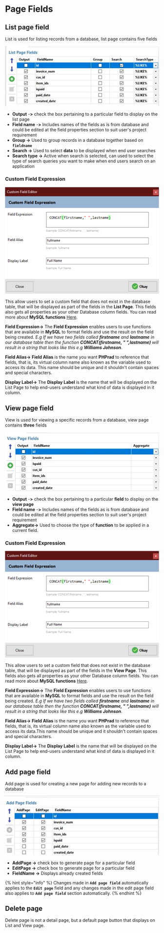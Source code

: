 # Page Fields

## List page field

List is used for listing records from a database, list page contains five fields

![](<../../.gitbook/assets/ListPage Fields.png>)

* **Output** -**>** check the box pertaining to a particular field to display on the list page
* **Field name** -**>** Includes names of the fields as is from database and could be edited at the field properties section to suit user's project requirement
* **Group ->** Used to group records in a database together based on **`fieldname`**
* **Search ->** Used to select **data** to be displayed when end user searches
* **Search type ->** Active when search is selected, can used to select the type of search queries you want to make when end users search on an application

### Custom Field Expression

![](<../../.gitbook/assets/Custom Field Editor.png>)

This allow users to set a custom field that does not exist in the database table, that will be displayed as part of the fields in the **List Page**. This fields also gets all properties as your other Database column fields. You can read more about **MySQL functions** [Here](https://dev.mysql.com/doc/refman/8.0/en/functions.html).

**Field Expression->** The **Field Expression** enables users to use functions that are available in **MySQL** to format fields and use the result on the field being created. _E.g If we have two fields called **firstname** and **lastname** in our database table then the function **CONCAT(firstname, " ",lastname)** will result in a string that looks like this e.g **Williams Johnson**_.

**Field Alias->** **Field Alias** is the name you want **PHPrad** to reference that fields, that is, its virtual column name also known as the variable used to access its data. This name should be unique and it shouldn't contain spaces and special characters.

**Display Label->** The **Display Label** is the name that will be displayed on the List Page to help end-users understand what kind of data is displayed in it column.

## View page field

View is used for viewing a specific records from a database, view page contains **three** fields

![](<../../.gitbook/assets/View Page Fields.png>)

* **Output** -**>** check the box pertaining to a particular **field** to display on the **view page**
* **Field name** -**>** Includes names of the fields as is from database and could be edited at the field properties section to suit user's project requirement
* **Aggregate->** Used to choose the type of **function** to be applied in a current field.

### Custom Field Expression

![](<../../.gitbook/assets/Custom Field Editor.png>)

This allow users to set a custom field that does not exist in the database table, that will be displayed as part of the fields in the **View Page**. This fields also gets all properties as your other Database column fields. You can read more about **MySQL functions** [Here](https://dev.mysql.com/doc/refman/8.0/en/functions.html).

**Field Expression->** The **Field Expression** enables users to use functions that are available in **MySQL** to format fields and use the result on the field being created. _E.g If we have two fields called **firstname** and **lastname** in our database table then the function **CONCAT(firstname, " ",lastname)** will result in a string that looks like this e.g **Williams Johnson**_.

**Field Alias->** **Field Alias** is the name you want **PHPrad** to reference that fields, that is, its virtual column name also known as the variable used to access its data.This name should be unique and it shouldn't contain spaces and special characters.

**Display Label->** The **Display Label** is the name that will be displayed on the List Page to help end-users understand what kind of data is displayed in it column.

## Add page field

Add page is used for creating a new page for adding new records to a database

![](<../../.gitbook/assets/Add Page Fields.png>)

* **AddPage ->** check box to generate page for a particular field
* **EditPage ->** check box to generate page for a particular field
* **FieldName ->** Displays already created fields

{% hint style="info" %}
Changes made in **`Add page field`** automatically applies to the **`Edit page`** field and any changes made in the edit page field also applies to **`Add page field`** section automatically.
{% endhint %}

## Delete page

Delete page is not a detail page, but a default page button that displays on List and View page.

##

